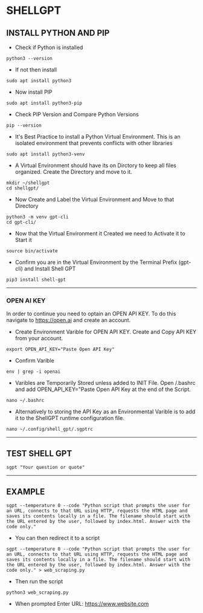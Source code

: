 # SHELLGPT

## INSTALL PYTHON AND PIP

- Check if Python is installed
```
python3 --version
```
- If not then install
```
sudo apt install python3
```
- Now install PIP
```
sudo apt install python3-pip
```
- Check PIP Version and Compare Python Versions
```
pip --version
```
- It's Best Practice to install a Python Virtual Environment. This is an isolated environment that prevents conflicts with other libraries
```
sudo apt install python3-venv
```
- A Virtual Environment should have its on Dirctory to keep all files organized. Create the Directory and move to it.
```
mkdir ~/shellgpt
cd shellgpt/
```
- Now Create and Label the Virtual Environment and Move to that Directory
```
python3 -m venv gpt-cli
cd gpt-cli/
```
- Now that the Virtual Environment it Created we need to Activate it to Start it
```
source bin/activate
```
- Confirm you are in the Virtual Environment by the Terminal Prefix (gpt-cli) and Install Shell GPT
```
pip3 install shell-gpt
```

---
### OPEN AI KEY

In order to continue you need to optain an OPEN API KEY. To do this navigate to https://open.ai and create an account.

- Create Environment Varible for OPEN API KEY. Create and Copy API KEY from your account.
```
export OPEN_API_KEY="Paste Open API Key"
```
- Confirm Varible
```
env | grep -i openai
```
- Varibles are Temporarily Stored unless added to INIT File. Open /.bashrc and add OPEN_API_KEY="Paste Open API Key at the end of the Script.
```
nano ~/.bashrc
```
- Alternatively to storing the API Key as an Environmental Varible is to add it to the ShellGPT runtime configuration file.
```
nano ~/.config/shell_gpt/.sgptrc
```

---
## TEST SHELL GPT

```
sgpt "Your question or quote"
```

---
## EXAMPLE

```
sgpt --temperature 0 --code "Python script that prompts the user for an URL, connects to that URL using HTTP, requests the HTML page and saves its contents locally in a file. The filename should start with the URL entered by the user, followed by index.html. Answer with the code only."
```
- You can then redirect it to a script
```
sgpt --temperature 0 --code "Python script that prompts the user for an URL, connects to that URL using HTTP, requests the HTML page and saves its contents locally in a file. The filename should start with the URL entered by the user, followed by index.html. Answer with the code only." > web_scraping.py
```
- Then run the script
```
python3 web_scraping.py
```
- When prompted Enter URL: https://www.website.com